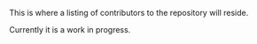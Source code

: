 This is where a listing of contributors to the repository will reside.

Currently it is a work in progress.
